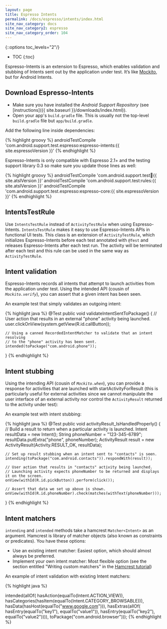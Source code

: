 ```yaml
---
layout: page
title: Espresso Intents
permalink: /docs/espresso/intents/index.html
site_nav_category: docs
site_nav_category2: espresso
site_nav_category_order: 104
---
```

{::options toc_levels="2"/}

* TOC
{:toc}

Espresso-Intents is an extension to Espresso, which enables validation and stubbing of Intents sent out by the application under test. It’s like [Mockito](http://mockito.org/), but for Android Intents.

## Download Espresso-Intents ##
 * Make sure you have installed the *Android Support Repository* (see [instructions]({{ site.baseurl }}/downloads/index.html)).
 * Open your app's `build.gradle` file. This is usually not the top-level `build.gradle` file but `app/build.gradle`.

Add the following line inside dependencies:

{% highlight groovy %}
androidTestCompile 'com.android.support.test.espresso:espresso-intents:{{ site.espressoVersion }}'
{% endhighlight %}

Espresso-Intents is only compatible with Espresso 2.1+ and the testing support library 0.3 so make sure you update those lines as well:

{% highlight groovy %}
androidTestCompile 'com.android.support.test:runner:{{ site.atslVersion }}'
androidTestCompile 'com.android.support.test:rules:{{ site.atslVersion }}'
androidTestCompile 'com.android.support.test.espresso:espresso-core:{{ site.espressoVersion }}'
{% endhighlight %}

## IntentsTestRule ##
Use `IntentsTestRule` instead of `ActivityTestRule` when using Espresso-Intents.
`IntentsTestRule` makes it easy to use Espresso-Intents APIs in functional UI tests. This class is an extension of `ActivityTestRule`, which initializes Espresso-Intents before each test annotated with `@Test` and releases Espresso-Intents after each test run. The activity will be terminated after each test and this rule can be used in the same way as `ActivityTestRule`.

## Intent validation ##
Espresso-Intents records all intents that attempt to launch activities from the application under test. Using the intended API (cousin of *`Mockito.verify`*), you can assert that a given intent has been seen.

An example test that simply validates an outgoing intent:

{% highlight java %}
@Test
public void validateIntentSentToPackage() {
    // User action that results in an external "phone" activity being launched.
    user.clickOnView(system.getView(R.id.callButton));

    // Using a canned RecordedIntentMatcher to validate that an intent resolving
    // to the "phone" activity has been sent.
    intended(toPackage("com.android.phone"));
}
{% endhighlight %}

## Intent stubbing ##
Using the intending API (cousin of *`Mockito.when`*), you can provide a response for activities that are launched with startActivityForResult (this is particularly useful for external activities since we cannot manipulate the user interface of an external activity nor control the `ActivityResult` returned to the activity under test):

An example test with intent stubbing:

{% highlight java %}
@Test
public void activityResult_IsHandledProperly() {
    // Build a result to return when a particular activity is launched.
    Intent resultData = new Intent();
    String phoneNumber = "123-345-6789";
    resultData.putExtra("phone", phoneNumber);
    ActivityResult result = new ActivityResult(Activity.RESULT_OK, resultData);

    // Set up result stubbing when an intent sent to "contacts" is seen.
    intending(toPackage("com.android.contacts")).respondWith(result));

    // User action that results in "contacts" activity being launched.
    // Launching activity expects phoneNumber to be returned and displays it on the screen.
    onView(withId(R.id.pickButton)).perform(click());

    // Assert that data we set up above is shown.
    onView(withId(R.id.phoneNumber).check(matches(withText(phoneNumber)));
}
{% endhighlight %}

## Intent matchers ##
`intending` and `intended` methods take a hamcrest `Matcher<Intent>` as an argument. Hamcrest is library of matcher objects (also known as constraints or predicates). You have these options:

 * Use an existing intent matcher: Easiest option, which should almost always be preferred.
 * Implement your own intent matcher: Most flexible option (see the section entitled "Writing custom matchers" in the [Hamcrest tutorial](http://code.google.com/p/hamcrest/wiki/Tutorial))

An example of intent validation with existing Intent matchers:

{% highlight java %}

intended(allOf(
    hasAction(equalTo(Intent.ACTION_VIEW)),
    hasCategories(hasItem(equalTo(Intent.CATEGORY_BROWSABLE))),
    hasData(hasHost(equalTo("www.google.com"))),
    hasExtras(allOf(
        hasEntry(equalTo("key1"), equalTo("value1")),
        hasEntry(equalTo("key2"), equalTo("value2")))),
        toPackage("com.android.browser")));
{% endhighlight %}
